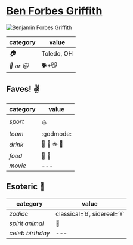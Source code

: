 # [Ben Forbes Griffith](https://github.com/Epicurean306)

![Benjamin Forbes Griffith](https://avatars3.githubusercontent.com/u/11682684?v=3&s=460)

| category | value |
|-----------|-------|
| _:house:_ | Toledo, OH |
| _:dog: or :cat:_ | :dog2:+:smirk_cat: |

## Faves! :v:

| category | value |
|----------|--------|
| _sport_  | :sailboat: |
| _team_   | :godmode: |
| _drink_  | :beer: :wine_glass: :coffee: :tea: |
| _food_   | :sushi: :meat_on_bone: |
| _movie_  | --- |

## Esoteric :crystal_ball:

| category | value |
|----------|-------|
| _zodiac_ | classical=:taurus:, sidereal=:aries: |
| _spirit animal_ | :dragon_face: |
| _celeb birthday_ | --- |
